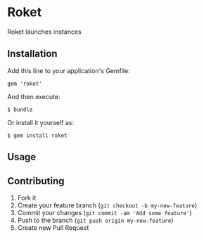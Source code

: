 # Roket

Roket launches instances

## Installation

Add this line to your application's Gemfile:

    gem 'roket'

And then execute:

    $ bundle

Or install it yourself as:

    $ gem install roket

## Usage


## Contributing

1. Fork it
2. Create your feature branch (`git checkout -b my-new-feature`)
3. Commit your changes (`git commit -am 'Add some feature'`)
4. Push to the branch (`git push origin my-new-feature`)
5. Create new Pull Request
